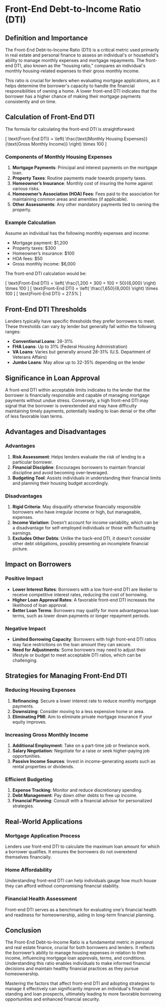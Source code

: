 # Front-End Debt-to-Income Ratio (DTI)

## Definition and Importance

The Front-End Debt-to-Income Ratio (DTI) is a critical metric used primarily in real estate and personal finance to assess an individual's or household's ability to manage monthly expenses and mortgage repayments. The front-end DTI, also known as the "housing ratio," compares an individual's monthly housing-related expenses to their gross monthly income. 

This ratio is crucial for lenders when evaluating mortgage applications, as it helps determine the borrower's capacity to handle the financial responsibilities of owning a home. A lower front-end DTI indicates that the borrower has a higher chance of making their mortgage payments consistently and on time.

## Calculation of Front-End DTI

The formula for calculating the front-end DTI is straightforward:

\[ \text{Front-End DTI} = \left( \frac{\text{Monthly Housing Expenses}}{\text{Gross Monthly Income}} \right) \times 100 \]

### Components of Monthly Housing Expenses

1. **Mortgage Payments**: Principal and interest payments on the mortgage loan.
2. **Property Taxes**: Routine payments made towards property taxes.
3. **Homeowner’s Insurance**: Monthly cost of insuring the home against various risks.
4. **Homeowner’s Association (HOA) Fees**: Fees paid to the association for maintaining common areas and amenities (if applicable).
5. **Other Assessments**: Any other mandatory payments tied to owning the property.

### Example Calculation

Assume an individual has the following monthly expenses and income:
- Mortgage payment: $1,200
- Property taxes: $300
- Homeowner’s insurance: $100
- HOA fees: $50
- Gross monthly income: $6,000

The front-end DTI calculation would be:

\[ \text{Front-End DTI} = \left( \frac{1,200 + 300 + 100 + 50}{6,000} \right) \times 100 \]
\[ \text{Front-End DTI} = \left( \frac{1,650}{6,000} \right) \times 100 \]
\[ \text{Front-End DTI} = 27.5\% \]

## Front-End DTI Thresholds

Lenders typically have specific thresholds they prefer borrowers to meet. These thresholds can vary by lender but generally fall within the following ranges:

- **Conventional Loans**: 28-31%
- **FHA Loans**: Up to 31% (Federal Housing Administration)
- **VA Loans**: Varies but generally around 28-31% (U.S. Department of Veterans Affairs)
- **Jumbo Loans**: May allow up to 32-35% depending on the lender

## Significance in Loan Approval

A front-end DTI within acceptable limits indicates to the lender that the borrower is financially responsible and capable of managing mortgage payments without undue stress. Conversely, a high front-end DTI may signal that the borrower is overextended and may have difficulty maintaining timely payments, potentially leading to loan denial or the offer of less favorable loan terms.

## Advantages and Disadvantages

### Advantages

1. **Risk Assessment**: Helps lenders evaluate the risk of lending to a particular borrower.
2. **Financial Discipline**: Encourages borrowers to maintain financial discipline and avoid becoming over-leveraged.
3. **Budgeting Tool**: Assists individuals in understanding their financial limits and planning their housing budget accordingly.

### Disadvantages

1. **Rigid Criteria**: May disqualify otherwise financially responsible borrowers who have irregular income or high, but manageable, expenses.
2. **Income Variation**: Doesn't account for income variability, which can be a disadvantage for self-employed individuals or those with fluctuating earnings.
3. **Excludes Other Debts**: Unlike the back-end DTI, it doesn't consider other debt obligations, possibly presenting an incomplete financial picture.

## Impact on Borrowers

### Positive Impact

- **Lower Interest Rates**: Borrowers with a low front-end DTI are likelier to receive competitive interest rates, reducing the cost of borrowing.
- **Higher Loan Approval Rates**: A favorable front-end DTI increases the likelihood of loan approval.
- **Better Loan Terms**: Borrowers may qualify for more advantageous loan terms, such as lower down payments or longer repayment periods.

### Negative Impact

- **Limited Borrowing Capacity**: Borrowers with high front-end DTI ratios may face restrictions on the loan amount they can secure.
- **Need for Adjustments**: Some borrowers may need to adjust their lifestyle or budget to meet acceptable DTI ratios, which can be challenging.

## Strategies for Managing Front-End DTI

### Reducing Housing Expenses

1. **Refinancing**: Secure a lower interest rate to reduce monthly mortgage payments.
2. **Downsizing**: Consider moving to a less expensive home or area.
3. **Eliminating PMI**: Aim to eliminate private mortgage insurance if your equity improves.

### Increasing Gross Monthly Income

1. **Additional Employment**: Take on a part-time job or freelance work.
2. **Salary Negotiation**: Negotiate for a raise or seek higher-paying job opportunities.
3. **Passive Income Sources**: Invest in income-generating assets such as rental properties or dividends.

### Efficient Budgeting

1. **Expense Tracking**: Monitor and reduce discretionary spending.
2. **Debt Management**: Pay down other debts to free up income.
3. **Financial Planning**: Consult with a financial advisor for personalized strategies.

## Real-World Applications

### Mortgage Application Process

Lenders use front-end DTI to calculate the maximum loan amount for which a borrower qualifies. It ensures the borrowers do not overextend themselves financially.

### Home Affordability

Understanding front-end DTI can help individuals gauge how much house they can afford without compromising financial stability.

### Financial Health Assessment

Front-end DTI serves as a benchmark for evaluating one's financial health and readiness for homeownership, aiding in long-term financial planning.

## Conclusion

The Front-End Debt-to-Income Ratio is a fundamental metric in personal and real estate finance, crucial for both borrowers and lenders. It reflects the borrower’s ability to manage housing expenses in relation to their income, influencing mortgage loan approvals, terms, and conditions. Understanding this ratio enables individuals to make informed financial decisions and maintain healthy financial practices as they pursue homeownership. 

Mastering the factors that affect front-end DTI and adopting strategies to manage it effectively can significantly improve an individual's financial standing and loan prospects, ultimately leading to more favorable borrowing opportunities and enhanced financial security.